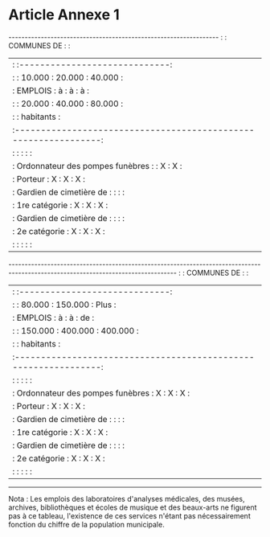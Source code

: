 # Article Annexe 1

----------------------------------------------------------------- :                                 :       COMMUNES DE :         :

<table>
<tr>
<td> :                                 :-----------------------------:</td>
</tr>
<tr>
<td> :                                 : 10.000  : 20.000  :  40.000 :</td>
</tr>
<tr>
<td> :          EMPLOIS                :   à     :   à     :    à    :</td>
</tr>
<tr>
<td> :                                 : 20.000  : 40.000  :  80.000 :</td>
</tr>
<tr>
<td> :                                 :          habitants          :</td>
</tr>
<tr>
<td> :---------------------------------------------------------------:</td>
</tr>
<tr>
<td> :                                 :         :         :         :</td>
</tr>
<tr>
<td> : Ordonnateur des pompes funèbres :         :    X    :     X   :</td>
</tr>
<tr>
<td> : Porteur                         :    X    :    X    :     X   :</td>
</tr>
<tr>
<td> : Gardien de cimetière de         :         :         :         :</td>
</tr>
<tr>
<td> :   1re catégorie                 :    X    :    X    :     X   :</td>
</tr>
<tr>
<td> : Gardien de cimetière de         :         :         :         :</td>
</tr>
<tr>
<td> :   2e catégorie                  :    X    :    X    :     X   :</td>
</tr>
<tr>
<td> :                                 :         :         :         :</td>
</tr>
</table>

---------------------------------------------------------------------------------------------------------------------------------- :                                 :       COMMUNES DE :         :

<table>
<tr>
<td> :                                 :-----------------------------:</td>
</tr>
<tr>
<td> :                                 : 80.000  : 150.000 :   Plus  :</td>
</tr>
<tr>
<td> :          EMPLOIS                :   à     :    à    :    de   :</td>
</tr>
<tr>
<td> :                                 : 150.000 : 400.000 : 400.000 :</td>
</tr>
<tr>
<td> :                                 :         habitants           :</td>
</tr>
<tr>
<td> :---------------------------------------------------------------:</td>
</tr>
<tr>
<td> :                                 :         :         :         :</td>
</tr>
<tr>
<td> : Ordonnateur des pompes funèbres :    X    :    X    :     X   :</td>
</tr>
<tr>
<td> : Porteur                         :    X    :    X    :     X   :</td>
</tr>
<tr>
<td> : Gardien de cimetière de         :         :         :         :</td>
</tr>
<tr>
<td> :   1re catégorie                 :    X    :    X    :     X   :</td>
</tr>
<tr>
<td> : Gardien de cimetière de         :         :         :         :</td>
</tr>
<tr>
<td> :   2e catégorie                  :    X    :    X    :     X   :</td>
</tr>
<tr>
<td> :                                 :         :         :         :</td>
</tr>
</table>

-----------------------------------------------------------------

Nota : Les emplois des laboratoires d'analyses médicales, des musées, archives, bibliothèques et écoles de musique et des beaux-arts ne figurent pas à ce tableau, l'existence de ces services n'étant pas nécessairement fonction du chiffre de la population municipale.
